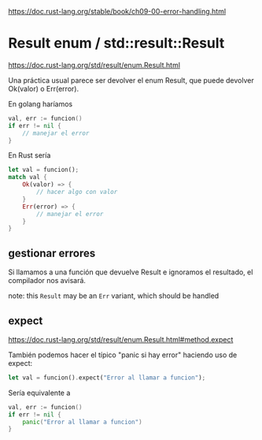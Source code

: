 https://doc.rust-lang.org/stable/book/ch09-00-error-handling.html

# Result enum / std::result::Result
https://doc.rust-lang.org/std/result/enum.Result.html

Una práctica usual parece ser devolver el enum Result, que puede devolver Ok(valor) o Err(error).

En golang haríamos
```go
val, err := funcion()
if err != nil {
    // manejar el error
}
```

En Rust sería
```rust
let val = funcion();
match val {
    Ok(valor) => {
        // hacer algo con valor
    }
    Err(error) => {
        // manejar el error
    }
}
```

## gestionar errores
Si llamamos a una función que devuelve Result e ignoramos el resultado, el compilador nos avisará.

note: this `Result` may be an `Err` variant, which should be handled


## expect
https://doc.rust-lang.org/std/result/enum.Result.html#method.expect

También podemos hacer el típico "panic si hay error" haciendo uso de expect:
```rust
let val = funcion().expect("Error al llamar a funcion");
```

Sería equivalente a
```go
val, err := funcion()
if err != nil {
    panic("Error al llamar a funcion")
}
```
